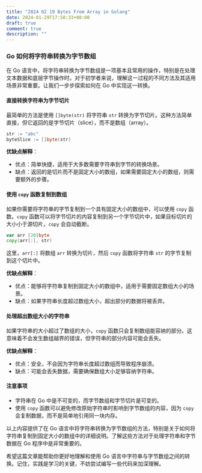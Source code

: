 ```yaml
---
title: "2024 02 19 Bytes From Array in Golang"
date: 2024-01-29T17:58:33+08:00
draft: true
comment: true
description: ""
---
```


### Go 如何将字符串转换为字节数组

在 Go 语言中，将字符串转换为字节数组是一项基本且常用的操作，特别是在处理文本数据和底层字节操作时。对于初学者来说，理解这一过程的不同方法及其适用场景非常重要。让我们一步步探索如何在 Go 中实现这一转换。

#### 直接转换字符串为字节切片

最简单的方法是使用 `[]byte(str)` 将字符串 `str` 转换为字节切片。这种方法简单直接，但它返回的是字节切片（slice），而不是数组（array）。

```go
str := "abc"
byteSlice := []byte(str)
```

**优缺点解释**：
- 优点：简单快捷，适用于大多数需要字符串到字节的转换场景。
- 缺点：返回的是切片而不是固定大小的数组，如果需要固定大小的数组，则需要额外的步骤。

#### 使用 `copy` 函数复制到数组

如果你需要将字符串的字节复制到一个具有固定大小的数组中，可以使用 `copy` 函数。`copy` 函数可以将字节切片的内容复制到另一个字节切片中，如果目标切片的大小小于源切片，`copy` 会自动截断。

```go
var arr [20]byte
copy(arr[:], str)
```

这里，`arr[:]` 将数组 `arr` 转换为切片，然后 `copy` 函数将字符串 `str` 的字节复制到这个切片中。

**优缺点解释**：
- 优点：能够将字符串复制到固定大小的数组中，适用于需要固定数组大小的场景。
- 缺点：如果字符串长度超过数组大小，超出部分的数据将被丢弃。

#### 处理超出数组大小的字符串

如果字符串的大小超过了数组的大小，`copy` 函数只会复制数组能容纳的部分。这意味着不会发生数组越界的错误，但字符串的部分内容可能会丢失。

**优缺点解释**：
- 优点：安全，不会因为字符串长度超过数组而导致程序崩溃。
- 缺点：可能会丢失数据，需要确保数组大小足够容纳字符串。

#### 注意事项

- 字符串在 Go 中是不可变的，而字节数组和字节切片是可变的。
- 使用 `copy` 函数可以避免修改原始字符串时影响到字节数组的内容，因为 `copy` 会复制数据，而不是简单地引用同一块内存。

以上内容提供了在 Go 语言中将字符串转换为字节数组的方法，特别是关于如何将字符串复制到固定大小的数组中的详细说明。了解这些方法对于处理字符串和字节数据在 Go 程序中是非常重要的。

希望这篇文章能帮助你更好地理解和使用 Go 语言中字符串与字节数组之间的转换。记住，实践是学习的关键，不妨尝试编写一些代码来加深理解。
